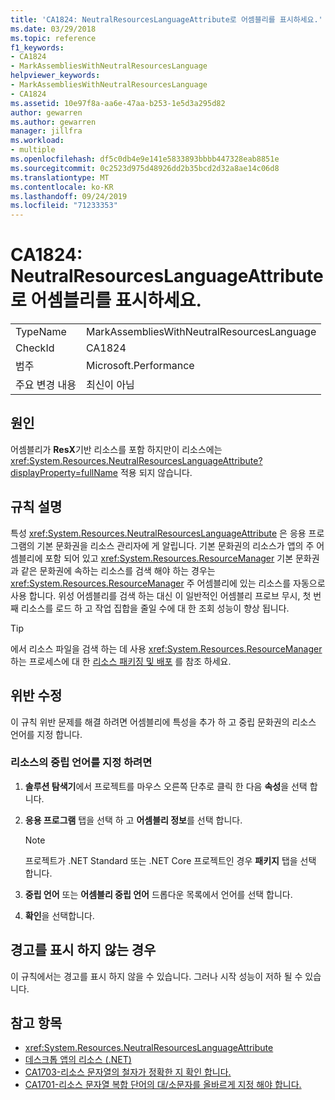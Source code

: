 ```yaml
---
title: 'CA1824: NeutralResourcesLanguageAttribute로 어셈블리를 표시하세요.'
ms.date: 03/29/2018
ms.topic: reference
f1_keywords:
- CA1824
- MarkAssembliesWithNeutralResourcesLanguage
helpviewer_keywords:
- MarkAssembliesWithNeutralResourcesLanguage
- CA1824
ms.assetid: 10e97f8a-aa6e-47aa-b253-1e5d3a295d82
author: gewarren
ms.author: gewarren
manager: jillfra
ms.workload:
- multiple
ms.openlocfilehash: df5c0db4e9e141e5833893bbbb447328eab8851e
ms.sourcegitcommit: 0c2523d975d48926dd2b35bcd2d32a8ae14c06d8
ms.translationtype: MT
ms.contentlocale: ko-KR
ms.lasthandoff: 09/24/2019
ms.locfileid: "71233353"
---
```

# <a name="ca1824-mark-assemblies-with-neutralresourceslanguageattribute"></a>CA1824: NeutralResourcesLanguageAttribute로 어셈블리를 표시하세요.

|||
|-|-|
|TypeName|MarkAssembliesWithNeutralResourcesLanguage|
|CheckId|CA1824|
|범주|Microsoft.Performance|
|주요 변경 내용|최신이 아님|

## <a name="cause"></a>원인

어셈블리가 **ResX**기반 리소스를 포함 하지만이 리소스에는 <xref:System.Resources.NeutralResourcesLanguageAttribute?displayProperty=fullName> 적용 되지 않습니다.

## <a name="rule-description"></a>규칙 설명

특성 <xref:System.Resources.NeutralResourcesLanguageAttribute> 은 응용 프로그램의 기본 문화권을 리소스 관리자에 게 알립니다. 기본 문화권의 리소스가 앱의 주 어셈블리에 포함 되어 있고 <xref:System.Resources.ResourceManager> 기본 문화권과 같은 문화권에 속하는 리소스를 검색 해야 하는 경우는 <xref:System.Resources.ResourceManager> 주 어셈블리에 있는 리소스를 자동으로 사용 합니다. 위성 어셈블리를 검색 하는 대신 이 일반적인 어셈블리 프로브 무시, 첫 번째 리소스를 로드 하 고 작업 집합을 줄일 수에 대 한 조회 성능이 향상 됩니다.

> [!TIP]
> 에서 리소스 파일을 검색 하는 데 사용 <xref:System.Resources.ResourceManager> 하는 프로세스에 대 한 [리소스 패키징 및 배포](/dotnet/framework/resources/packaging-and-deploying-resources-in-desktop-apps) 를 참조 하세요.

## <a name="fix-violations"></a>위반 수정

이 규칙 위반 문제를 해결 하려면 어셈블리에 특성을 추가 하 고 중립 문화권의 리소스 언어를 지정 합니다.

### <a name="to-specify-the-neutral-language-for-resources"></a>리소스의 중립 언어를 지정 하려면

1. **솔루션 탐색기**에서 프로젝트를 마우스 오른쪽 단추로 클릭 한 다음 **속성**을 선택 합니다.

2. **응용 프로그램** 탭을 선택 하 고 **어셈블리 정보**를 선택 합니다.

   > [!NOTE]
   > 프로젝트가 .NET Standard 또는 .NET Core 프로젝트인 경우 **패키지** 탭을 선택 합니다.

3. **중립 언어** 또는 **어셈블리 중립 언어** 드롭다운 목록에서 언어를 선택 합니다.

4. **확인**을 선택합니다.

## <a name="when-to-suppress-warnings"></a>경고를 표시 하지 않는 경우

이 규칙에서는 경고를 표시 하지 않을 수 있습니다. 그러나 시작 성능이 저하 될 수 있습니다.

## <a name="see-also"></a>참고 항목

- <xref:System.Resources.NeutralResourcesLanguageAttribute>
- [데스크톱 앱의 리소스 (.NET)](/dotnet/framework/resources/)
- [CA1703-리소스 문자열의 철자가 정확한 지 확인 합니다.](../code-quality/ca1703-resource-strings-should-be-spelled-correctly.md)
- [CA1701-리소스 문자열 복합 단어의 대/소문자를 올바르게 지정 해야 합니다.](../code-quality/ca1701-resource-string-compound-words-should-be-cased-correctly.md)